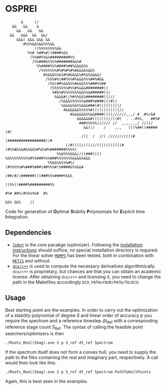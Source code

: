 # OSPREI

```
       &     (/
   &&   &&    &
     &&   &&   &&
  &&   &&&  &&  &&/
     &&&( &&& &&& &&
        #%%%&&%&&%%%&&
             ((%%%%%%%%&&
          %%# %##%#((####%&%
           (%%##%%&%#########%%
            /%%###&%%%%#######&&%#
              %%####%%%####%##%&&&&%%
               /%%%%%%%#%#%#%#%#&&&&%&&%
                 #%&&&%%&%#%#&&&&%#%&%&&&&/
                  /%%%#%(##%%%#%&&&%%%##%#&&
                   /%%(##%&&&%%#&&&%%%###%%##
                    (%%%%%%%#%%#%&&&########((
                     %#&%#%%%%%%%&&%%&######((/
                      &&&&#(/%#%%&&%########((///
                        /%&&&%%%%%%&###%####(((#((
                         %&&&&%&%%&&&###(#(((((((((/
                          #&&&&&&%%%%%#((((((((((((//
                             #&&&&&&%%&&####((((//////,,,/ # .#%/&#
                                &&&&&&#(((((((//((#(  . ..#%%,   ##%#
                                 ###%%%%%(///// //  ,,,,.,,/ //((/
                                   &&((/    /    ,,,   (((%##((#####(#/
                                  /((  /  //( /////////((#(#################//#
                           (/#((((//((///(((((((((((#(#%%#&%&#&%&&%#%&%#%#######%%%%(
                       %%&%%%&&&//((###((((      %&%%%%%%%%%#%%###%%%###%%%%%%%&&&&%&&&
                   %%&&%&%%%#%/                        (#%%%%%#%###%###(##%%%#(%####&%%&&#
                                                              /##/#/(######(((###%%%####%%&%
                                                                         ((%%((####%#########%%
                                                                                #%# ##%(#%%%%%#  #%
                                                                                       &&% &&%    /(
```

Code for generation of **O**ptimal **S**tabiliy **P**olynomials for **E**xplicit time **I**ntegration.

## Dependencies

* [`IpOpt`](https://github.com/coin-or/Ipopt) is the core pacakge (optimizer). Following the [installation instructions](https://coin-or.github.io/Ipopt/INSTALL.html) should suffice, no special installation directory is required.
For the linear solver [`MUMPS`](https://github.com/coin-or-tools/ThirdParty-Mumps) has been tested, both in combination with [`METIS`](https://github.com/KarypisLab/METIS) and without.
* [`dco/c++`](https://www.nag.com/content/downloads-dco-c-versions) is used to compute the necessary derivatives algorithmically. `dco/c++` is proprietary, but chances are that you can obtain an academic license.
After obtaining `dco/c++` and licensing it, you need to change the path in the Makefiles accordingly `DCO_PATH=YOUR/PATH/TO/DCO`.

## Usage

Best starting point are the examples.
In order to carry out the optimization of a stability polynomial of degree $S$ and linear order of accuracy $p$ you require the spectrum and a reference timestep $\Delta t_\text{Ref}$ with a corresponding reference stage count $S_\text{Ref}$.
The syntax of calling the feasible point searchers/optimizers is then 
```
./Roots_Real(Imag).exe S p S_ref dt_ref Spectrum
```
If the spectrum itself does not form a convex hull, you need to supply the path to the files containing the real and imaginary part, respectively.
A call would then look like this:
```
./Roots_Real(Imag).exe S p S_ref dt_ref Spectrum PathToHullPoints
```
Again, this is best seen in the examples.